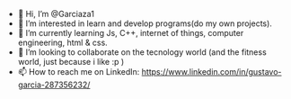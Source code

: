 - 👋 Hi, I’m @Garciaza1
- 👀 I’m interested in learn and develop programs(do my own projects). 
- 🌱 I’m currently learning Js, C++, internet of things, computer engineering, html & css.
- 💞️ I’m looking to collaborate on the tecnology world (and the fitness world, just because i like :p ) 
- 📫 How to reach me on LinkedIn: https://www.linkedin.com/in/gustavo-garcia-287356232/

<!---
Garciaza1/Garciaza1 is a ✨ special ✨ repository because its `README.md` (this file) appears on your GitHub profile.
You can click the Preview link to take a look at your changes.
--->
